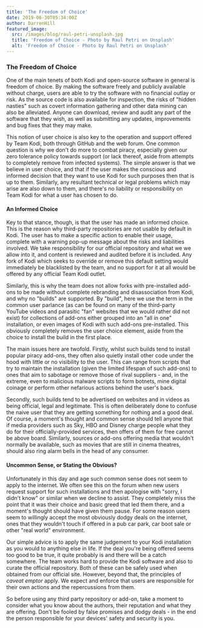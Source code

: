 ```yaml
---
title: 'The Freedom of Choice'
date: 2019-06-30T05:34:00Z
author: DarrenHill
featured_image:
  src: /images/blog/raul-petri-unsplash.jpg
  title: 'Freedom of Choice - Photo by Raul Petri on Unsplash'
  alt: 'Freedom of Choice - Photo by Raul Petri on Unsplash'
---
```

### The Freedom of Choice

 One of the main tenets of both Kodi and open-source software in general is freedom of choice. By making the software freely and publicly available without charge, users are able to try the software with no financial outlay or risk. As the source code is also available for inspection, the risks of "hidden nasties" such as covert information gathering and other data mining can also be alleviated. Anyone can download, review and audit any part of the software that they wish, as well as submitting any updates, improvements and bug fixes that they may make.

 This notion of user choice is also key to the operation and support offered by Team Kodi, both through GitHub and the web forum. One common question is why we don't do more to combat piracy, especially given our zero tolerance policy towards support (or lack thereof, aside from attempts to completely remove from infected systems). The simple answer is that we believe in user choice, and that if the user makes the conscious and informed decision that they want to use Kodi for such purposes then that is up to them. Similarly, any resultant technical or legal problems which may arise are also down to them, and there's no liability or responsibility on Team Kodi for what a user has chosen to do.

 #### 

 #### An Informed Choice

 Key to that stance, though, is that the user has made an informed choice. This is the reason why third-party repositories are not usable by default in Kodi. The user has to make a specific action to enable their usage, complete with a warning pop-up message about the risks and liabilities involved. We take responsibility for our official repository and what we we allow into it, and content is reviewed and audited before it is included. Any fork of Kodi which seeks to override or remove this default setting would immediately be blacklisted by the team, and no support for it at all would be offered by any official Team Kodi outlet.

 Similarly, this is why the team does not allow forks with pre-installed add-ons to be made without complete rebranding and disassociation from Kodi, and why no "builds" are supported. By "build", here we use the term in the common user parlance (as can be found on many of the third-party YouTube videos and parasitic "fan" websites that we would rather did not exist) for collections of add-ons either grouped into an "all in one" installation, or even images of Kodi with such add-ons pre-installed. This obviously completely removes the user choice element, aside from the choice to install the build in the first place.

 The main issues here are twofold. Firstly, whilst such builds tend to install popular piracy add-ons, they often also quietly install other code under the hood with little or no visibility to the user. This can range from scripts that try to maintain the installation (given the limited lifespan of such add-ons) to ones that aim to sabotage or remove those of rival suppliers - and, in the extreme, even to malicious malware scripts to form botnets, mine digital coinage or perform other nefarious actions behind the user's back.

 Secondly, such builds tend to be advertised on websites and in videos as being official, legal and legitimate. This is often deliberately done to confuse the naive user that they are getting something for nothing and a good deal. Of course, a moment's thought and common sense should tell anyone that if media providers such as Sky, HBO and Disney charge people what they do for their officially-provided services, then offers of them for free cannot be above board. Similarly, sources or add-ons offering media that wouldn't normally be available, such as movies that are still in cinema theatres, should also ring alarm bells in the head of any consumer.

 #### 

 #### Uncommon Sense, or Stating the Obvious?

 Unfortunately in this day and age such common sense does not seem to apply to the internet. We often see this on the forum when new users request support for such installations and then apologise with "sorry, I didn't know" or similar when we decline to assist. They completely miss the point that it was their choice and basic greed that led them there, and a moment's thought should have given them pause. For some reason users seem to willingly accept the most obviously dodgy deals on the internet, ones that they wouldn't touch if offered in a pub car park, car boot sale or other "real world" environment.

 Our simple advice is to apply the same judgement to your Kodi installation as you would to anything else in life. If the deal you're being offered seems too good to be true, it quite probably is and there will be a catch somewhere. The team works hard to provide the Kodi software and also to curate the official repository. Both of these can be safely used when obtained from our official site. However, beyond that, the principles of *caveat emptor* apply. We expect and enforce that users are responsible for their own actions and the repercussions from them.

 So before using any third party repository or add-on, take a moment to consider what you know about the authors, their reputation and what they are offering. Don't be fooled by false promises and dodgy deals - in the end the person responsible for your devices' safety and security is you.

 
